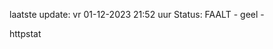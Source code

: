 laatste update: 
vr 01-12-2023 21:52   uur 
Status: FAALT - geel - 
<div class="service Y">httpstat</div>